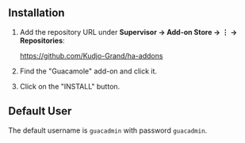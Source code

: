 ## Installation
1. Add the repository URL under **Supervisor → Add-on Store → ⋮ → Repositories**:

    https://github.com/Kudjo-Grand/ha-addons
2. Find the "Guacamole" add-on and click it.
3. Click on the "INSTALL" button.


## Default User

The default username is `guacadmin` with password `guacadmin`.
